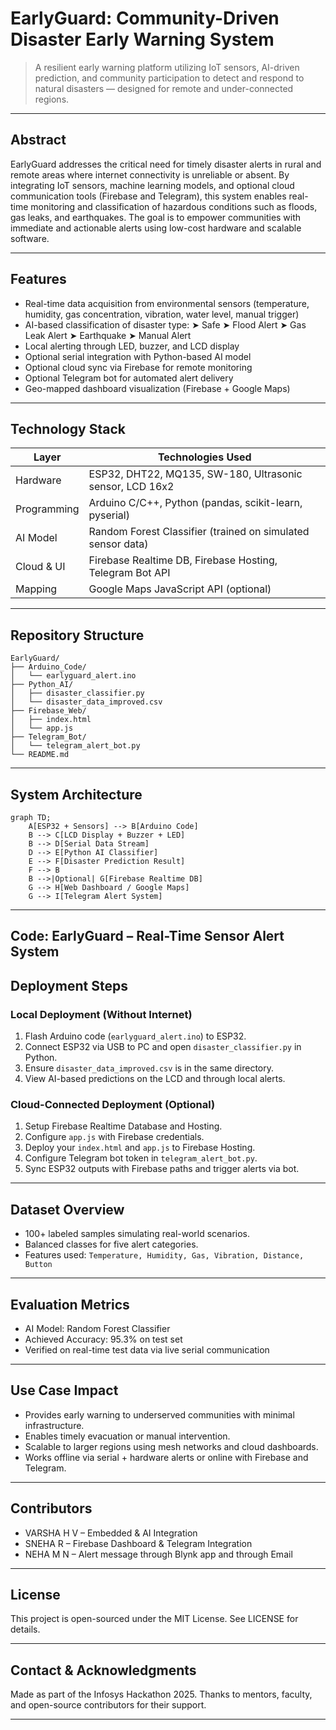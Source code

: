 # EarlyGuard: Community-Driven Disaster Early Warning System

> A resilient early warning platform utilizing IoT sensors, AI-driven prediction, and community participation to detect and respond to natural disasters — designed for remote and under-connected regions.

---

##  Abstract

EarlyGuard addresses the critical need for timely disaster alerts in rural and remote areas where internet connectivity is unreliable or absent. By integrating IoT sensors, machine learning models, and optional cloud communication tools (Firebase and Telegram), this system enables real-time monitoring and classification of hazardous conditions such as floods, gas leaks, and earthquakes. The goal is to empower communities with immediate and actionable alerts using low-cost hardware and scalable software.

---

##  Features

* Real-time data acquisition from environmental sensors (temperature, humidity, gas concentration, vibration, water level, manual trigger)
* AI-based classification of disaster type:
  ➤ Safe
  ➤ Flood Alert
  ➤ Gas Leak Alert
  ➤ Earthquake
  ➤ Manual Alert
* Local alerting through LED, buzzer, and LCD display
* Optional serial integration with Python-based AI model
* Optional cloud sync via Firebase for remote monitoring
* Optional Telegram bot for automated alert delivery
* Geo-mapped dashboard visualization (Firebase + Google Maps)

---

##  Technology Stack

| Layer       | Technologies Used                                           |
| ----------- | ----------------------------------------------------------- |
| Hardware    | ESP32, DHT22, MQ135, SW-180, Ultrasonic sensor, LCD 16x2    |
| Programming | Arduino C/C++, Python (pandas, scikit-learn, pyserial)      |
| AI Model    | Random Forest Classifier (trained on simulated sensor data) |
| Cloud & UI  | Firebase Realtime DB, Firebase Hosting, Telegram Bot API    |
| Mapping     | Google Maps JavaScript API (optional)                       |

---

##  Repository Structure

```
EarlyGuard/
├── Arduino_Code/
│   └── earlyguard_alert.ino
├── Python_AI/
│   ├── disaster_classifier.py
│   └── disaster_data_improved.csv
├── Firebase_Web/
│   ├── index.html
│   └── app.js
├── Telegram_Bot/
│   └── telegram_alert_bot.py
└── README.md
```

---

##  System Architecture

```mermaid
graph TD;
    A[ESP32 + Sensors] --> B[Arduino Code]
    B --> C[LCD Display + Buzzer + LED]
    B --> D[Serial Data Stream]
    D --> E[Python AI Classifier]
    E --> F[Disaster Prediction Result]
    F --> B
    B -->|Optional| G[Firebase Realtime DB]
    G --> H[Web Dashboard / Google Maps]
    G --> I[Telegram Alert System]
```

---
##  Code: EarlyGuard – Real-Time Sensor Alert System


##  Deployment Steps

###  Local Deployment (Without Internet)

1. Flash Arduino code (`earlyguard_alert.ino`) to ESP32.
2. Connect ESP32 via USB to PC and open `disaster_classifier.py` in Python.
3. Ensure `disaster_data_improved.csv` is in the same directory.
4. View AI-based predictions on the LCD and through local alerts.

###  Cloud-Connected Deployment (Optional)

1. Setup Firebase Realtime Database and Hosting.
2. Configure `app.js` with Firebase credentials.
3. Deploy your `index.html` and `app.js` to Firebase Hosting.
4. Configure Telegram bot token in `telegram_alert_bot.py`.
5. Sync ESP32 outputs with Firebase paths and trigger alerts via bot.

---

##  Dataset Overview

* 100+ labeled samples simulating real-world scenarios.
* Balanced classes for five alert categories.
* Features used:
  `Temperature, Humidity, Gas, Vibration, Distance, Button`

---

##  Evaluation Metrics

* AI Model: Random Forest Classifier
* Achieved Accuracy: 95.3% on test set
* Verified on real-time test data via live serial communication

---

##  Use Case Impact

* Provides early warning to underserved communities with minimal infrastructure.
* Enables timely evacuation or manual intervention.
* Scalable to larger regions using mesh networks and cloud dashboards.
* Works offline via serial + hardware alerts or online with Firebase and Telegram.

---

##  Contributors

* VARSHA H V – Embedded & AI Integration
* SNEHA R – Firebase Dashboard & Telegram Integration
* NEHA M N – Alert message through Blynk app and through Email
---

##  License

This project is open-sourced under the MIT License. See LICENSE for details.

---

##  Contact & Acknowledgments

Made as part of the Infosys Hackathon 2025.
Thanks to mentors, faculty, and open-source contributors for their support.

---


